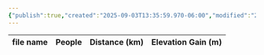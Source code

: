 ```yaml
---
{"publish":true,"created":"2025-09-03T13:35:59.970-06:00","modified":"2025-09-03T14:58:22.550-06:00","published":"2025-09-03T14:58:22.550-06:00","tags":["route"],"cssclasses":"","elevation":null,"region":"Skoki","location":"51.4442014, -116.0758884","DWYT":null,"Kane":"Moderate","completed":false}
---
```



| file name | People | Distance (km) | Elevation Gain (m) |
| --------- | ------ | ------------- | ------------------ |